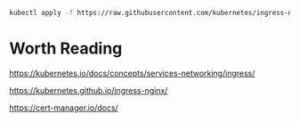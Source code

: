```sh
kubectl apply -f https://raw.githubusercontent.com/kubernetes/ingress-nginx/controller-v1.6.4/deploy/static/provider/cloud/deploy.yaml
```

# Worth Reading
https://kubernetes.io/docs/concepts/services-networking/ingress/

https://kubernetes.github.io/ingress-nginx/

https://cert-manager.io/docs/